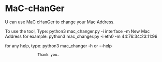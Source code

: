 # MaC-cHanGer
U can use MaC cHanGer to change your Mac Address.

To use the tool,
Type:  python3 mac_changer.py -i interface -m New Mac Address
for example:  python3 mac_changer.py -i eth0 -m 44:76:34:23:11:99

for any help, type:  python3 mac_changer -h or --help

                   Thank you.
